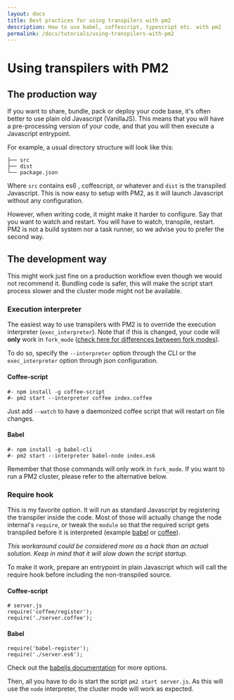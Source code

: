 ```yaml
---
layout: docs
title: Best practices for using transpilers with pm2
description: How to use babel, coffescript, typescript etc. with pm2
permalink: /docs/tutorials/using-transpilers-with-pm2
---
```


# Using transpilers with PM2

## The production way

If you want to share, bundle, pack or deploy your code base, it's often better to use plain old Javascript (VanillaJS). This means that you will have a pre-processing version of your code, and that you will then execute a Javascript entrypoint.

For example, a usual directory structure will look like this:

```
├── src
├── dist
└── package.json
```

Where `src` contains es6 , coffescript, or whatever and `dist` is the transpiled Javascript. 
This is now easy to setup with PM2, as it will launch Javascript without any configuration.

However, when writing code, it might make it harder to configure. Say that you want to watch and restart. You will have to watch, transpile, restart. PM2 is not a build system nor a task runner, so we advise you to prefer the second way.

## The development way

This might work just fine on a production workflow even though we would not recommend it. Bundling code is safer, this will make the script start process slower and the cluster mode might not be available.

### Execution interpreter

The easiest way to use transpilers with PM2 is to override the execution interpreter (`exec_interpreter`). Note that if this is changed, your code will **only** work in `fork_mode` ([check here for differences between fork modes](http://stackoverflow.com/a/36177256/1145578)).

To do so, specify the `--interpreter` option through the CLI or the `exec_interpreter` option through json configuration.

#### Coffee-script

```
#- npm install -g coffee-script
#- pm2 start --interpreter coffee index.coffee
```

Just add `--watch` to have a daemonized coffee script that will restart on file changes.

#### Babel

```
#- npm install -g babel-cli
#- pm2 start --interpreter babel-node index.es6
```

Remember that those commands will only work in `fork_mode`. If you want to run a PM2 cluster, please refer to the alternative below.

### Require hook

This is my favorite option. It will run as standard Javascript by registering the transpiler inside the code. Most of those will actually change the node internal's `require`, or tweak the `module` so that the required script gets transpiled before it is interpreted (example [babel](https://github.com/babel/babel/blob/93e5c0e64b1a14f3b138a01c55082225084f47b4/packages/babel-register/src/node.js#L104) or [coffee](https://github.com/jashkenas/coffeescript/blob/master/lib/coffee-script/register.js#L16)).

*This workaround could be considered more as a hack than an actual solution. Keep in mind that it will slow down the script startup.*

To make it work, prepare an entrypoint in plain Javascript which will call the require hook before including the non-transpiled source.

#### Coffee-script

```
# server.js
require('coffee/register');
require('./server.coffee');
```

#### Babel

```
require('babel-register');
require('./server.es6');
```

Check out the [babeljs documentation](https://babeljs.io/docs/usage/require/) for more options.

Then, all you have to do is start the script `pm2 start server.js`. As this will use the `node` interpreter, the cluster mode will work as expected.
